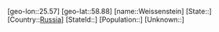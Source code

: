 ﻿---
location: [58.88,25.57]
type: City
tags:
- geo/City


SpocWebEntityId: 35518
isDeleted: false
confidential: public

---
[geo-lon::25.57]
[geo-lat::58.88]
[name::Weissenstein]
[State::]
[Country::[Russia](geo/Continent/Europe/Russia.md)]
[StateId::]
[Population::]
[Unknown::]

